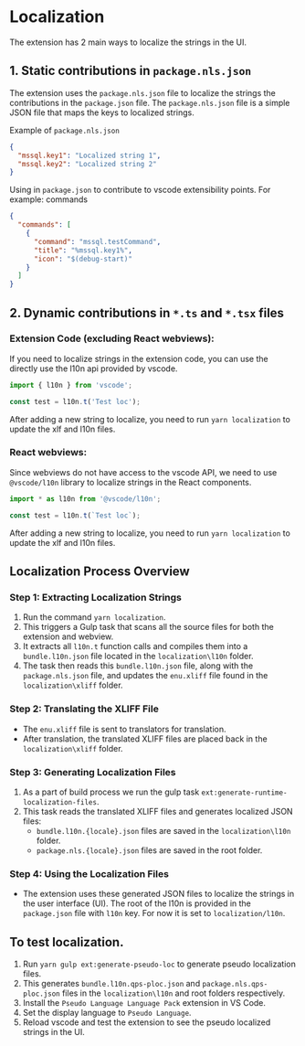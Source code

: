 # Localization

The extension has 2 main ways to localize the strings in the UI.

## 1. Static contributions in `package.nls.json`

The extension uses the `package.nls.json` file to localize the strings the contributions in the `package.json` file. The `package.nls.json` file is a simple JSON file that maps the keys to localized strings.

Example of `package.nls.json`

```json
{
  "mssql.key1": "Localized string 1",
  "mssql.key2": "Localized string 2"
}
```

Using in `package.json` to contribute to vscode extensibility points. For example: commands

```json
{
  "commands": [
    {
      "command": "mssql.testCommand",
      "title": "%mssql.key1%",
      "icon": "$(debug-start)"
    }
  ]
}
```

## 2. Dynamic contributions in `*.ts` and `*.tsx` files

### Extension Code (excluding React webviews):

If you need to localize strings in the extension code, you can use the directly use the l10n api provided by vscode.

```ts
import { l10n } from 'vscode';

const test = l10n.t('Test loc');
```

After adding a new string to localize, you need to run `yarn localization` to update the xlf and l10n files.


### React webviews:

Since webviews do not have access to the vscode API, we need to use `@vscode/l10n` library to localize strings in the React components.

```ts
import * as l10n from '@vscode/l10n';

const test = l10n.t(`Test loc`);
```

After adding a new string to localize, you need to run `yarn localization` to update the xlf and l10n files.


## Localization Process Overview

### Step 1: Extracting Localization Strings
1. Run the command `yarn localization`.
2. This triggers a Gulp task that scans all the source files for both the extension and webview.
3. It extracts all `l10n.t` function calls and compiles them into a `bundle.l10n.json` file located in the `localization\l10n` folder.
4. The task then reads this `bundle.l10n.json` file, along with the `package.nls.json` file, and updates the `enu.xliff` file found in the `localization\xliff` folder.

### Step 2: Translating the XLIFF File
- The `enu.xliff` file is sent to translators for translation.
- After translation, the translated XLIFF files are placed back in the `localization\xliff` folder.

### Step 3: Generating Localization Files
1. As a part of build process we run the gulp task `ext:generate-runtime-localization-files`.
2. This task reads the translated XLIFF files and generates localized JSON files:
   - `bundle.l10n.{locale}.json` files are saved in the `localization\l10n` folder.
   - `package.nls.{locale}.json` files are saved in the root folder.

### Step 4: Using the Localization Files
- The extension uses these generated JSON files to localize the strings in the user interface (UI). The root of the l10n is provided in the `package.json` file with `l10n` key. For now it is set to `localization/l10n`.

## To test localization.

1. Run `yarn gulp ext:generate-pseudo-loc` to generate pseudo localization files.
2. This generates `bundle.l10n.qps-ploc.json` and `package.nls.qps-ploc.json` files in the `localization\l10n` and root folders respectively.
3. Install the `Pseudo Language Language Pack` extension in VS Code.
4. Set the display language to `Pseudo Language`.
5. Reload vscode and test the extension to see the pseudo localized strings in the UI.
